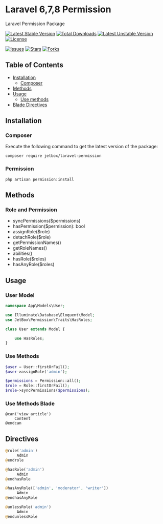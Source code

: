 # Laravel 6,7,8 Permission

Laravel Permission Package

[![Latest Stable Version](https://poser.pugx.org/jetbox/laravel-permission/v)](//packagist.org/packages/jetbox/laravel-permission)
[![Total Downloads](https://poser.pugx.org/jetbox/laravel-permission/downloads)](//packagist.org/packages/jetbox/laravel-permission)
[![Latest Unstable Version](https://poser.pugx.org/jetbox/laravel-permission/v/unstable)](//packagist.org/packages/jetbox/laravel-permission)
[![License](https://poser.pugx.org/jetbox/laravel-permission/license)](//packagist.org/packages/jetbox/laravel-permission)

[comment]: <> ([![Daily Downloads]&#40;https://poser.pugx.org/jetbox/laravel-permission/d/daily&#41;]&#40;//packagist.org/packages/jetbox/laravel-permission&#41;)
[comment]: <> ([![Monthly Downloads]&#40;https://poser.pugx.org/jetbox/laravel-permission/d/monthly&#41;]&#40;//packagist.org/packages/jetbox/laravel-permission&#41;)
[comment]: <> ([![Total Downloads]&#40;https://poser.pugx.org/jetbox/laravel-permission/downloads&#41;]&#40;//packagist.org/packages/jetbox/laravel-permission&#41;)

[![Issues](https://img.shields.io/github/issues/DavitMnacakanyan/laravel-permission)](https://github.com/DavitMnacakanyan/laravel-permission/issues)
[![Stars](https://img.shields.io/github/stars/DavitMnacakanyan/laravel-permission)](https://github.com/DavitMnacakanyan/JetBox-laravel-permission/stargazers)
[![Forks](https://img.shields.io/github/forks/DavitMnacakanyan/laravel-permission)](https://github.com/DavitMnacakanyan/JetBox-laravel-permission/network/members)


## Table of Contents

- <a href="#installation">Installation</a>
    - <a href="#composer">Composer</a>
- <a href="#methods">Methods</a>
- <a href="#usage">Usage</a>
	- <a href="#use-methods">Use methods</a>
- <a href="#directives">Blade Directives</a>

## Installation

### Composer

Execute the following command to get the latest version of the package:

```terminal
composer require jetbox/laravel-permission
```

### Permission
```terminal
php artisan permission:install
```

## Methods

### Role and Permission

- syncPermissions($permissions)
- hasPermission($permission): bool
- assignRole($role)
- detachRole($role)
- getPermissionNames()
- getRoleNames()
- abilities()
- hasRole($roles)
- hasAnyRole($roles)

## Usage

### User Model

```php
namespace App\Models\User;

use Illuminate\Database\Eloquent\Model;
use JetBox\Permission\Traits\HasRoles;

class User extends Model {

    use HasRoles;
}
```

### Use Methods
```php
$user = User::firstOrFail();
$user->assignRole('admin');

$permissions = Permission::all();
$role = Role::firstOrFail();
$role->syncPermissions($permissions);
```

### Use Methods Blade
```blade
@can('view_article')
    Content
@endcan
```

## Directives
```php
@role('admin')
     Admin
@endrole

@hasRole('admin')
     Admin
@endhasRole

@hasAnyRole(['admin', 'moderator', 'writer'])
     Admin
@endhasAnyRole

@unlessRole('admin')
     Admin
@endunlessRole
```
